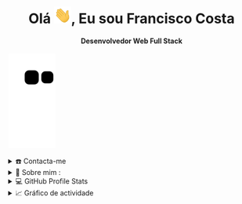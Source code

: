 
<div align="center">
<h1 align="center">Olá <img width="35" src="https://github.com/1999AZZAR/1999AZZAR/blob/main/resources/img/waving.gif">, Eu sou Francisco Costa</h1>
<h4 align="center">Desenvolvedor Web Full Stack</h4>
</div>

![Snake animation](https://github.com/FranciscoCosta/FranciscoCosta/blob/output/github-contribution-grid-snake.svg)


<details>
  <summary>☎️ Contacta-me</summary>
<div>
    <h2 align="center">😎 Podes me contactar:</h2>
    <p align="center">
      <br/>
      <a href="https://www.linkedin.com/in/francisco-costa-13a275230/" target="blank"><img align="center"
         src="https://img.shields.io/badge/linkedin-%231DA1F2.svg?style=for-the-badge&logo=linkedin&logoColor=white"
         alt="azzar" height="30"/></a>
      <a href="https://mailto:francisco100eg@gmail.com" target="blank"><img align="center"
         src="https://img.shields.io/badge/gmail-EA4335.svg?style=for-the-badge&logo=gmail&logoColor=white"
         alt="azzar" height="30"/></a>
    </p>
  <p align="center">
      <a href="https://instagram.com/tuga_no_brasil" target="blank"><img align="center"
         src="https://img.shields.io/badge/instagram-%23E4405F.svg?style=for-the-badge&logo=Instagram&logoColor=white"
         alt="azzar" height="30"/></a>
      <br>
    </p>
</div>
</details>

<details>
  <summary>🧮 Sobre mim : </summary>
<div>
<h2 align="center">🧮 Sobre a minha conta :</h2>
 <p align="center">
  <a href="github.com/FranciscoCosta" target="blank"><img align="center" 
     src="https://badges.pufler.dev/visits/1999AZZAR/1999AZZAR?style=for-the-badge&color=e74c3c&logo=github&label=Spying+Counter"
     alt="spying counter" /></a>
  <a href="github.com/FranciscoCosta" target="blank"><img align="center" 
     src="https://badges.pufler.dev/years/1999AZZAR/?style=for-the-badge&color=27a4fb&logo=github&label=Account+Age"
     alt="account age" /></a>
  </p>
  <p align="center">
  <a href="github.com/FranciscoCosta" target="blank"><img align="center" 
     src="https://badges.pufler.dev/updated/1999AZZAR/1999AZZAR?style=for-the-badge&color=ff00b4&logo=github&label=Profile+Updated"
     alt="updated" /></a>
  <a href="github.com/Francisco Costa" target="blank"><img align="center" 
     src="https://badges.pufler.dev/repos/1999AZZAR/?style=for-the-badge&color=251ee7&logo=github&label=Public+Repos"
     alt="repos" /></a>
 </p>
</div>
</details>



<details> 
  <summary>💻 GitHub Profile Stats</summary>
  <div>
    <h2 align="center"> 📊 Github Stats </h2>
      <br/>
        <p align="center">
          <a href="https://github.com/FranciscoCosta">
          <img src="https://github-readme-stats.vercel.app/api/top-langs/?username=franciscocosta&langs_count=6&theme=gruvbox&layout=compact&hide_border=true" alt="FranciscoCosta :: Top Langs" /></a>
        </p>
        <p align="center">
          <a href="https://github.com/FranciscoCosta">
          <img width="49.5%" src="https://github-readme-stats.vercel.app/api?username=FranciscoCosta&show_icons=true&theme=gruvbox&hide_border=true" />
          <img width="49.5%" src="https://github-readme-streak-stats.herokuapp.com/?user=FranciscoCosta&theme=gruvbox&hide_border=true" />
          </a>
       </p>
     <br>
  </div>    
</details>

<details>
  <summary>📈 Gráfico de actividade </summary>
  <br/>
  <h2 align="center"> Minha actividade </h2>
<a href="https://github.com/FranciscoCosta/github-readme-activity-graph"><img alt="azzar's Activity Graph" src="https://activity-graph.herokuapp.com/graph/?username=franciscocosta&bg_color=000&color=fff&line=00E676&point=fff&hide_border=true" /></a>
</details>
